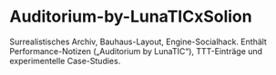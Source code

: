 # Auditorium-by-LunaTICxSolion
Surrealistisches Archiv, Bauhaus-Layout, Engine-Socialhack. Enthält Performance-Notizen („Auditorium by LunaTIC“), TTT-Einträge und experimentelle Case-Studies.
